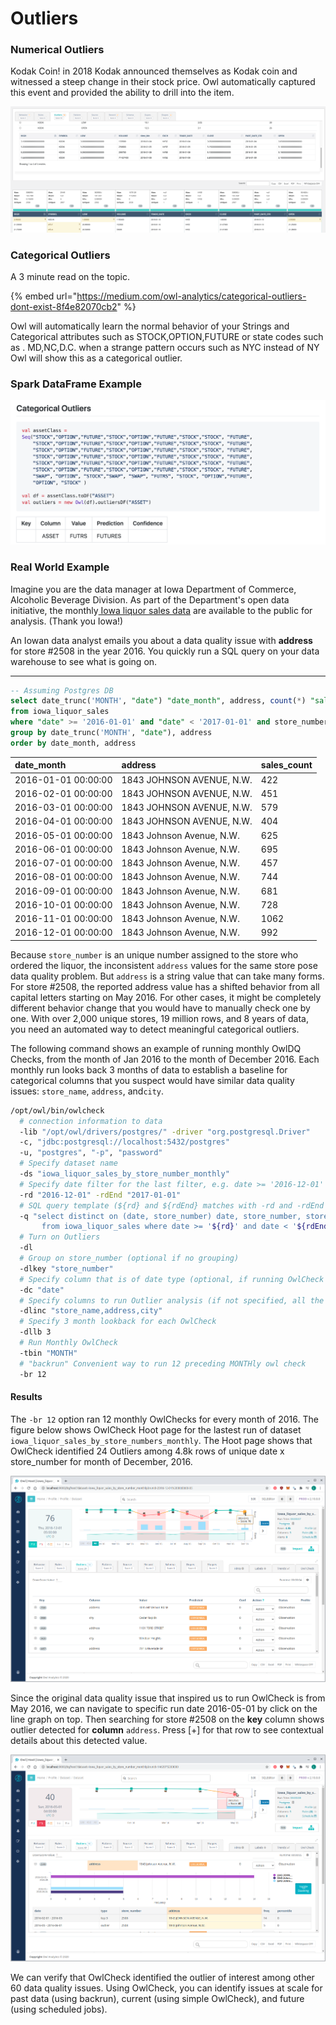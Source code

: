 # Outliers

### Numerical Outliers

Kodak Coin!  in 2018 Kodak announced themselves as Kodak coin and witnessed a steep change in their stock price.  Owl automatically captured this event and provided the ability to drill into the item.

![](../.gitbook/assets/owl-outliers.png)

### Categorical Outliers

A 3 minute read on the topic.

{% embed url="https://medium.com/owl-analytics/categorical-outliers-dont-exist-8f4e82070cb2" %}

Owl will automatically learn the normal behavior of your Strings and Categorical attributes such as STOCK,OPTION,FUTURE  or state codes such as . MD,NC,D.C.    when a strange pattern occurs such as NYC instead of NY Owl will show this as a categorical outlier.

### Spark DataFrame Example

![](../.gitbook/assets/owl-categorical-outlier.png)

### Real World Example

Imagine you are the data manager at Iowa Department of Commerce, Alcoholic Beverage Division. As part of the Department's open data initiative, the monthly[ Iowa liquor sales data](https://data.iowa.gov/Sales-Distribution/Iowa-Liquor-Sales/m3tr-qhgy) are available to the public for analysis. \(Thank you Iowa!\)

An Iowan data analyst emails you about a data quality issue with **address** for store \#2508 in the year 2016. You quickly run a SQL query on your data warehouse to see what is going on.   
****

```sql
-- Assuming Postgres DB
select date_trunc('MONTH', "date") "date_month", address, count(*) "sales_count"
from iowa_liquor_sales 
where "date" >= '2016-01-01' and "date" < '2017-01-01' and store_number = '2508'
group by date_trunc('MONTH', "date"), address
order by date_month, address
```

| date\_month | address | sales\_count |
| :--- | :--- | :--- |
|  2016-01-01 00:00:00 | 1843 JOHNSON AVENUE, N.W. |  422 |
|  2016-02-01 00:00:00 | 1843 JOHNSON AVENUE, N.W. |  451 |
|  2016-03-01 00:00:00 | 1843 JOHNSON AVENUE, N.W. |  579 |
|  2016-04-01 00:00:00 | 1843 JOHNSON AVENUE, N.W. |  404 |
|  2016-05-01 00:00:00 | 1843 Johnson Avenue, N.W. |  625 |
|  2016-06-01 00:00:00 | 1843 Johnson Avenue, N.W. |  695 |
|  2016-07-01 00:00:00 | 1843 Johnson Avenue, N.W. |  457 |
|  2016-08-01 00:00:00 | 1843 Johnson Avenue, N.W. |  744 |
|  2016-09-01 00:00:00 | 1843 Johnson Avenue, N.W. |  681 |
|  2016-10-01 00:00:00 | 1843 Johnson Avenue, N.W. |  728 |
|  2016-11-01 00:00:00 | 1843 Johnson Avenue, N.W. |  1062 |
|  2016-12-01 00:00:00 | 1843 Johnson Avenue, N.W. |  992 |

Because `store_number` is an unique number assigned to the store who ordered the liquor, the inconsistent `address` values for the same store pose data quality problem. But `address` is a string value that can take many forms. For store \#2508, the reported address value has a shifted behavior from all capital letters starting on May 2016. For other cases, it might be completely different behavior change that you would have to manually check one by one. With over 2,000 unique stores, 19 million rows, and 8 years of data, you need an automated way to detect meaningful categorical outliers.

The following command shows an example of running monthly OwlDQ Checks, from the month of Jan 2016 to the month of December 2016. Each monthly run looks back 3 months of data to establish a baseline for categorical columns that you suspect would have similar data quality issues: `store_name`, `address`, and`city`.

```bash
/opt/owl/bin/owlcheck 
  # connection information to data
  -lib "/opt/owl/drivers/postgres/" -driver "org.postgresql.Driver"
  -c, "jdbc:postgresql://localhost:5432/postgres"
  -u, "postgres", "-p", "password"
  # Specify dataset name
  -ds "iowa_liquor_sales_by_store_number_monthly"
  # Specify date filter for the last filter, e.g. date >= '2016-12-01' and date < '2017-01-01'
  -rd "2016-12-01" -rdEnd "2017-01-01" 
  # SQL query template (${rd} and ${rdEnd} matches with -rd and -rdEnd
  -q "select distinct on (date, store_number) date, store_number, store_name, address, city
       from iowa_liquor_sales where date >= '${rd}' and date < '${rdEnd}' "
  # Turn on Outliers
  -dl
  # Group on store_number (optional if no grouping)
  -dlkey "store_number"
  # Specify column that is of date type (optional, if running OwlCheck without time context)
  -dc "date"
  # Specify columns to run Outlier analysis (if not specified, all the columns in query are included in analysis)
  -dlinc "store_name,address,city"
  # Specify 3 month lookback for each OwlCheck
  -dllb 3 
  # Run Monthly OwlCheck
  -tbin "MONTH"
  # "backrun" Convenient way to run 12 preceding MONTHly owl check
  -br 12
```

#### Results

The `-br 12` option ran 12 monthly OwlChecks for every month of 2016. The figure below shows OwlCheck Hoot page for the lastest run of dataset `iowa_liquor_sales_by_store_numbers_monthly`. The Hoot page shows that OwlCheck identified 24 Outliers among 4.8k rows of unique date x store\_number for month of December, 2016.

![Monthly OwlCheck for 2016-12-01](../.gitbook/assets/image%20%2839%29%20%281%29.png)

Since the original data quality issue that inspired us to run OwlCheck is from May 2016, we can navigate to specific run date 2016-05-01 by click on the line graph on top. Then searching for store \#2508 on the **key** column shows outlier detected for **column** `address`. Press \[+\] for that row to see contextual details about this detected value.

![Monthly OwlCheck for 2016-05-01. The drill-in outlier details for store \#2508 is shown](../.gitbook/assets/image%20%2836%29%20%281%29.png)

We can verify that OwlCheck identified the outlier of interest among other 60 data quality issues. Using OwlCheck, you can identify issues at scale for past data \(using backrun\), current \(using simple OwlCheck\), and future \(using scheduled jobs\).







